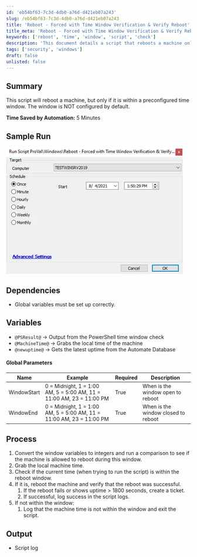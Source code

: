 ```yaml
---
id: 'eb54bf63-7c3d-4db0-a76d-d421eb07a243'
slug: /eb54bf63-7c3d-4db0-a76d-d421eb07a243
title: 'Reboot - Forced with Time Window Verification & Verify Reboot'
title_meta: 'Reboot - Forced with Time Window Verification & Verify Reboot'
keywords: ['reboot', 'time', 'window', 'script', 'check']
description: 'This document details a script that reboots a machine only if it falls within a preconfigured time window. It includes setup requirements, process steps, and output logging information.'
tags: ['security', 'windows']
draft: false
unlisted: false
---
```


## Summary

This script will reboot a machine, but only if it is within a preconfigured time window. The window is NOT configured by default.

**Time Saved by Automation:** 5 Minutes

## Sample Run

![Sample Run](../../../static/img/docs/eb54bf63-7c3d-4db0-a76d-d421eb07a243/image_1_1.webp)

## Dependencies

- Global variables must be set up correctly.

## Variables

- `@PSResult@` -> Output from the PowerShell time window check
- `@MachineTime@` -> Grabs the local time of the machine
- `@newuptime@` -> Gets the latest uptime from the Automate Database

#### Global Parameters

| Name        | Example                                                                                                                                                        | Required | Description                       |
|-------------|----------------------------------------------------------------------------------------------------------------------------------------------------------------|----------|-----------------------------------|
| WindowStart | 0 = Midnight, 1 = 1:00 AM, 5 = 5:00 AM, 11 = 11:00 AM, 23 = 11:00 PM                                                                                     | True     | When is the window open to reboot |
| WindowEnd   | 0 = Midnight, 1 = 1:00 AM, 5 = 5:00 AM, 11 = 11:00 AM, 23 = 11:00 PM                                                                                     | True     | When is the window closed to reboot |

## Process

1. Convert the window variables to integers and run a comparison to see if the machine is allowed to reboot during this window.
2. Grab the local machine time.
3. Check if the current time (when trying to run the script) is within the reboot window.
4. If it is, reboot the machine and verify that the reboot was successful.
   1. If the reboot fails or shows uptime > 1800 seconds, create a ticket.
   2. If successful, log success in the script logs.
5. If not within the window:
   1. Log that the machine time is not within the window and exit the script.

## Output

- Script log